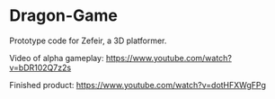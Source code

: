# Dragon-Game

Prototype code for Zefeir, a 3D platformer.

Video of alpha gameplay: https://www.youtube.com/watch?v=bDR102Q7z2s

Finished product: https://www.youtube.com/watch?v=dotHFXWgFPg
